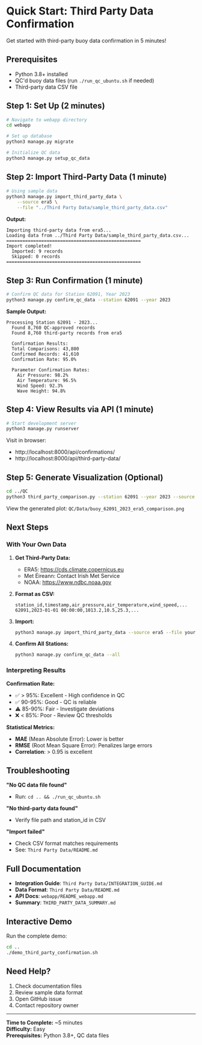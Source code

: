 # Quick Start: Third Party Data Confirmation

Get started with third-party buoy data confirmation in 5 minutes!

## Prerequisites

- Python 3.8+ installed
- QC'd buoy data files (run `./run_qc_ubuntu.sh` if needed)
- Third-party data CSV file

## Step 1: Set Up (2 minutes)

```bash
# Navigate to webapp directory
cd webapp

# Set up database
python3 manage.py migrate

# Initialize QC data
python3 manage.py setup_qc_data
```

## Step 2: Import Third-Party Data (1 minute)

```bash
# Using sample data
python3 manage.py import_third_party_data \
    --source era5 \
    --file "../Third Party Data/sample_third_party_data.csv"
```

**Output:**
```
Importing third-party data from era5...
Loading data from ../Third Party Data/sample_third_party_data.csv...
==================================================
Import completed!
  Imported: 9 records
  Skipped: 0 records
==================================================
```

## Step 3: Run Confirmation (1 minute)

```bash
# Confirm QC data for Station 62091, Year 2023
python3 manage.py confirm_qc_data --station 62091 --year 2023
```

**Sample Output:**
```
Processing Station 62091 - 2023...
  Found 8,760 QC-approved records
  Found 8,760 third-party records from era5
  
  Confirmation Results:
  Total Comparisons: 43,800
  Confirmed Records: 41,610
  Confirmation Rate: 95.0%
  
  Parameter Confirmation Rates:
    Air Pressure: 98.2%
    Air Temperature: 96.5%
    Wind Speed: 92.3%
    Wave Height: 94.8%
```

## Step 4: View Results via API (1 minute)

```bash
# Start development server
python3 manage.py runserver
```

Visit in browser:
- http://localhost:8000/api/confirmations/
- http://localhost:8000/api/third-party-data/

## Step 5: Generate Visualization (Optional)

```bash
cd ../QC
python3 third_party_comparison.py --station 62091 --year 2023 --source era5
```

View the generated plot: `QC/Data/buoy_62091_2023_era5_comparison.png`

## Next Steps

### With Your Own Data

1. **Get Third-Party Data:**
   - ERA5: https://cds.climate.copernicus.eu
   - Met Éireann: Contact Irish Met Service
   - NOAA: https://www.ndbc.noaa.gov

2. **Format as CSV:**
   ```csv
   station_id,timestamp,air_pressure,air_temperature,wind_speed,...
   62091,2023-01-01 00:00:00,1013.2,10.5,25.3,...
   ```

3. **Import:**
   ```bash
   python3 manage.py import_third_party_data --source era5 --file your_data.csv
   ```

4. **Confirm All Stations:**
   ```bash
   python3 manage.py confirm_qc_data --all
   ```

### Interpreting Results

**Confirmation Rate:**
- ✅ > 95%: Excellent - High confidence in QC
- ✅ 90-95%: Good - QC is reliable
- ⚠️ 85-90%: Fair - Investigate deviations
- ❌ < 85%: Poor - Review QC thresholds

**Statistical Metrics:**
- **MAE** (Mean Absolute Error): Lower is better
- **RMSE** (Root Mean Square Error): Penalizes large errors
- **Correlation**: > 0.95 is excellent

## Troubleshooting

**"No QC data file found"**
- Run: `cd .. && ./run_qc_ubuntu.sh`

**"No third-party data found"**
- Verify file path and station_id in CSV

**"Import failed"**
- Check CSV format matches requirements
- See: `Third Party Data/README.md`

## Full Documentation

- **Integration Guide**: `Third Party Data/INTEGRATION_GUIDE.md`
- **Data Format**: `Third Party Data/README.md`
- **API Docs**: `webapp/README_webapp.md`
- **Summary**: `THIRD_PARTY_DATA_SUMMARY.md`

## Interactive Demo

Run the complete demo:
```bash
cd ..
./demo_third_party_confirmation.sh
```

## Need Help?

1. Check documentation files
2. Review sample data format
3. Open GitHub issue
4. Contact repository owner

---

**Time to Complete:** ~5 minutes  
**Difficulty:** Easy  
**Prerequisites:** Python 3.8+, QC data files
